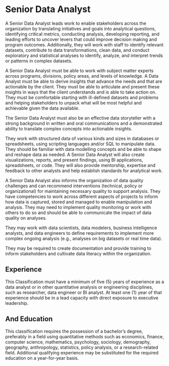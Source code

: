 

# Senior Data Analyst    
A Senior Data Analyst leads work to enable stakeholders across the organization by translating initiatives and goals into analytical questions, identifying critical metrics, conducting analysis, developing reporting, and leading efforts to uncover levers that could improve decision making and program outcomes. Additionally, they will work with staff to identify relevant datasets, contribute to data transformations, clean data, and conduct exploratory and statistical analyses to identify, analyze, and interpret trends or patterns in complex datasets.

A Senior Data Analyst must be able to work with subject matter experts across programs, divisions, policy areas, and levels of knowledge. A Data Analyst must be able to derive insights that advance the needs and that are actionable by the client. They must be able to articulate and present these insights in ways that the client understands and is able to take action on. They must be comfortable starting with ill-defined datasets and problems and helping stakeholders to unpack what will be most helpful and achievable given the data available.

The Senior Data Analyst must also be an effective data storyteller with a strong background in written and oral communications and a demonstrated ability to translate complex concepts into actionable insights.

They work with structured data of various kinds and sizes in databases or spreadsheets, using scripting languages and/or SQL to manipulate data. They should be familiar with data modelling concepts and be able to shape and reshape data as needed. A Senior Data Analyst will also create visualizations, reports, and present findings, using BI applications, spreadsheets, or code. They will also provide mentorship, expertise and feedback to other analysts and help establish standards for analytical work.

A Senior Data Analyst also informs the organization of data quality challenges and can recommend interventions (technical, policy or organizational) for maintaining necessary quality to support analysis. They have competencies to work across different aspects of projects to inform how data is captured, stored and managed to enable manipulation and analysis. They may need to implement quality monitoring or work with others to do so and should be able to communicate the impact of data quality on analyses.

They may work with data scientists, data modelers, business intelligence analysts, and data engineers to define requirements to implement more complex ongoing analysis (e.g., analyses on big datasets or real time data).

They may be required to create documentation and provide training to inform stakeholders and cultivate data literacy within the organization.

## Experience
This Classification must have a minimum of five (5) years of experience as a data analyst or in other quantitative analysis or engineering disciplines, such as researcher, data engineer or BI analyst. At least one (1) year of that experience should be in a lead capacity with direct exposure to executive leadership.

## And Education
This classification requires the possession of a bachelor’s degree, preferably in a field using quantitative methods such as economics, finance, computer science, mathematics, psychology, sociology, demography, geography, anthropology, statistics, policy analysis, or a research-related field. Additional qualifying experience may be substituted for the required education on a year-for-year basis.
